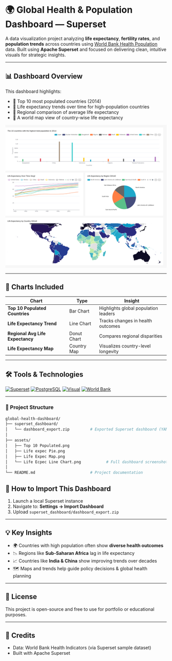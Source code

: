 # 🌍 Global Health & Population Dashboard — Superset

A data visualization project analyzing **life expectancy**, **fertility rates**, and **population trends** across countries using [World Bank Health Population](https://superset.apache.org/) data. Built using **Apache Superset** and focused on delivering clean, intuitive visuals for strategic insights.

---

## 📊 Dashboard Overview

This dashboard highlights:
- 🔹 Top 10 most populated countries (2014)
- 🔹 Life expectancy trends over time for high-population countries
- 🔹 Regional comparison of average life expectancy
- 🔹 A world map view of country-wise life expectancy

<p align="center">
  <img src="assets/Dashboard.jpg" alt="Dashboard Layout Preview" width="700"/>
</p>

---

## 🧩 Charts Included

| Chart | Type | Insight |
|-------|------|---------|
| **Top 10 Populated Countries** | Bar Chart | Highlights global population leaders |
| **Life Expectancy Trend** | Line Chart | Tracks changes in health outcomes |
| **Regional Avg Life Expectancy** | Donut Chart | Compares regional disparities |
| **Life Expectancy Map** | Country Map | Visualizes country-level longevity |

---

## 🛠️ Tools & Technologies

[![Superset](https://img.shields.io/badge/Superset-dashboard-green)](https://superset.apache.org/)
[![PostgreSQL](https://img.shields.io/badge/PostgreSQL-powered-blue)](https://www.postgresql.org/)
[![Visual](https://img.shields.io/badge/Data%20Vis-Storytelling-orange)]()
[![World Bank](https://img.shields.io/badge/Data-World%20Bank%20Health-lightgrey)]()

---

### 📁 Project Structure

```bash
global-health-dashboard/
├── superset_dashboard/
│   └── dashboard_export.zip         # Exported Superset dashboard (YAML bundle)
│
├── assets/
│   ├── Top 10 Populated.png
│   ├── Life expec Pie.png
│   ├── Life Expec Map.png
│   └── Life Ecpec Line Chart.png           # Full dashboard screenshot
│
└── README.md                        # Project documentation

```

## 🔁 How to Import This Dashboard

1. Launch a local Superset instance
2. Navigate to: **Settings → Import Dashboard**
3. Upload `superset_dashboard/dashboard_export.zip`

---

## 💡 Key Insights

- 🌍 Countries with high population often show **diverse health outcomes**
- 📉 Regions like **Sub-Saharan Africa** lag in life expectancy
- 📈 Countries like **India & China** show improving trends over decades
- 🗺️ Maps and trends help guide policy decisions & global health planning

---

## 📎 License

This project is open-source and free to use for portfolio or educational purposes.

---

## 🙌 Credits

- Data: World Bank Health Indicators (via Superset sample dataset)
- Built with Apache Superset



